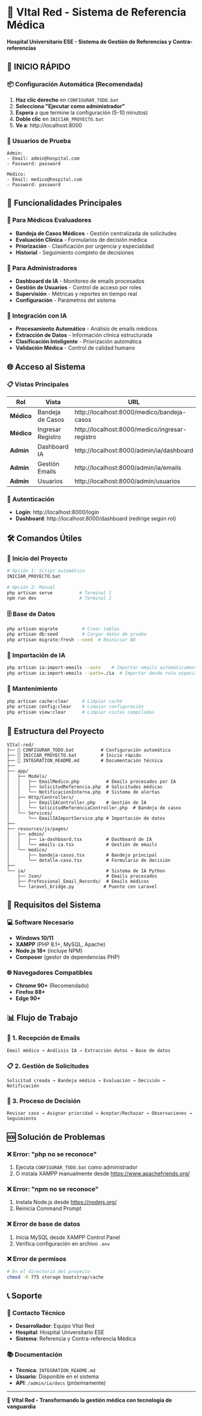 # 🏥 VItal Red - Sistema de Referencia Médica

**Hospital Universitario ESE - Sistema de Gestión de Referencias y Contra-referencias**

## 🚀 **INICIO RÁPIDO**

### **📦 Configuración Automática (Recomendada)**

1. **Haz clic derecho** en `CONFIGURAR_TODO.bat`
2. **Selecciona "Ejecutar como administrador"**
3. **Espera** a que termine la configuración (5-10 minutos)
4. **Doble clic** en `INICIAR_PROYECTO.bat`
5. **Ve a**: http://localhost:8000

### **👥 Usuarios de Prueba**

```
Admin:
- Email: admin@hospital.com
- Password: password

Médico:
- Email: medico@hospital.com  
- Password: password
```

## 🎯 **Funcionalidades Principales**

### **🔹 Para Médicos Evaluadores**
- **Bandeja de Casos Médicos** - Gestión centralizada de solicitudes
- **Evaluación Clínica** - Formularios de decisión médica
- **Priorización** - Clasificación por urgencia y especialidad
- **Historial** - Seguimiento completo de decisiones

### **🔹 Para Administradores**
- **Dashboard de IA** - Monitoreo de emails procesados
- **Gestión de Usuarios** - Control de acceso por roles
- **Supervisión** - Métricas y reportes en tiempo real
- **Configuración** - Parámetros del sistema

### **🔹 Integración con IA**
- **Procesamiento Automático** - Análisis de emails médicos
- **Extracción de Datos** - Información clínica estructurada
- **Clasificación Inteligente** - Priorización automática
- **Validación Médica** - Control de calidad humano

## 🌐 **Acceso al Sistema**

### **📋 Vistas Principales**

| **Rol** | **Vista** | **URL** |
|---------|-----------|---------|
| **Médico** | Bandeja de Casos | http://localhost:8000/medico/bandeja-casos |
| **Médico** | Ingresar Registro | http://localhost:8000/medico/ingresar-registro |
| **Admin** | Dashboard IA | http://localhost:8000/admin/ia/dashboard |
| **Admin** | Gestión Emails | http://localhost:8000/admin/ia/emails |
| **Admin** | Usuarios | http://localhost:8000/admin/usuarios |

### **🔐 Autenticación**
- **Login**: http://localhost:8000/login
- **Dashboard**: http://localhost:8000/dashboard (redirige según rol)

## 🛠️ **Comandos Útiles**

### **🚀 Inicio del Proyecto**
```bash
# Opción 1: Script automático
INICIAR_PROYECTO.bat

# Opción 2: Manual
php artisan serve          # Terminal 1
npm run dev                # Terminal 2
```

### **🗄️ Base de Datos**
```bash
php artisan migrate         # Crear tablas
php artisan db:seed         # Cargar datos de prueba
php artisan migrate:fresh --seed  # Reiniciar BD
```

### **🤖 Importación de IA**
```bash
php artisan ia:import-emails --auto    # Importar emails automáticamente
php artisan ia:import-emails --path=./ia  # Importar desde ruta específica
```

### **🧹 Mantenimiento**
```bash
php artisan cache:clear     # Limpiar caché
php artisan config:clear    # Limpiar configuración
php artisan view:clear      # Limpiar vistas compiladas
```

## 📁 **Estructura del Proyecto**

```
VItal-red/
├── 📄 CONFIGURAR_TODO.bat          # Configuración automática
├── 📄 INICIAR_PROYECTO.bat         # Inicio rápido
├── 📄 INTEGRATION_README.md        # Documentación técnica
├── 
├── app/
│   ├── Models/
│   │   ├── EmailMedico.php          # Emails procesados por IA
│   │   ├── SolicitudReferencia.php  # Solicitudes médicas
│   │   └── NotificacionInterna.php  # Sistema de alertas
│   ├── Http/Controllers/
│   │   ├── EmailIAController.php    # Gestión de IA
│   │   └── SolicitudReferenciaController.php  # Bandeja de casos
│   └── Services/
│       └── EmailIAImportService.php # Importación de datos
├── 
├── resources/js/pages/
│   ├── admin/
│   │   ├── ia-dashboard.tsx         # Dashboard de IA
│   │   └── emails-ia.tsx            # Gestión de emails
│   └── medico/
│       ├── bandeja-casos.tsx        # Bandeja principal
│       └── detalle-caso.tsx         # Formulario de decisión
├── 
└── ia/                              # Sistema de IA Python
    ├── Json/                        # Emails procesados
    ├── Professional_Email_Records/  # Emails médicos
    └── laravel_bridge.py           # Puente con Laravel
```

## 🔧 **Requisitos del Sistema**

### **💻 Software Necesario**
- **Windows 10/11**
- **XAMPP** (PHP 8.1+, MySQL, Apache)
- **Node.js 18+** (incluye NPM)
- **Composer** (gestor de dependencias PHP)

### **🌐 Navegadores Compatibles**
- **Chrome 90+** (Recomendado)
- **Firefox 88+**
- **Edge 90+**

## 📊 **Flujo de Trabajo**

### **📧 1. Recepción de Emails**
```
Email médico → Análisis IA → Extracción datos → Base de datos
```

### **📋 2. Gestión de Solicitudes**
```
Solicitud creada → Bandeja médico → Evaluación → Decisión → Notificación
```

### **🔄 3. Proceso de Decisión**
```
Revisar caso → Asignar prioridad → Aceptar/Rechazar → Observaciones → Seguimiento
```

## 🆘 **Solución de Problemas**

### **❌ Error: "php no se reconoce"**
1. Ejecuta `CONFIGURAR_TODO.bat` como administrador
2. O instala XAMPP manualmente desde https://www.apachefriends.org/

### **❌ Error: "npm no se reconoce"**
1. Instala Node.js desde https://nodejs.org/
2. Reinicia Command Prompt

### **❌ Error de base de datos**
1. Inicia MySQL desde XAMPP Control Panel
2. Verifica configuración en archivo `.env`

### **❌ Error de permisos**
```bash
# En el directorio del proyecto
chmod -R 775 storage bootstrap/cache
```

## 📞 **Soporte**

### **📧 Contacto Técnico**
- **Desarrollador**: Equipo VItal Red
- **Hospital**: Hospital Universitario ESE
- **Sistema**: Referencia y Contra-referencia Médica

### **📚 Documentación**
- **Técnica**: `INTEGRATION_README.md`
- **Usuario**: Disponible en el sistema
- **API**: `/admin/ia/docs` (próximamente)

---

**🏥 VItal Red - Transformando la gestión médica con tecnología de vanguardia**
